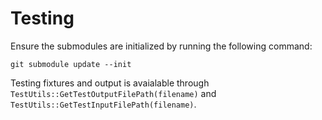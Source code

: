 # Testing

Ensure the submodules are initialized by running the following command:

    git submodule update --init

Testing fixtures and output is avaialable through
`TestUtils::GetTestOutputFilePath(filename)` and
`TestUtils::GetTestInputFilePath(filename)`.
